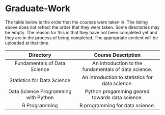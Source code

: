 # Graduate-Work

The table below is the order that the courses were taken in.  The listing above does not reflect the order that they were taken.  Some directories may be empty.  The reason for this is that they have not been completed yet and they are in the process of being completed.  The appropriate content will be uploaded at that time.

**Directory**|**Course Description**
:-----:|:-----:
Fundamentals of Data Science | An introduction to the fundamentals of data science.
Statistics for Data Science|  An introduction to statistics for data science.
Data Science Programming with Python | Python progamming geared towards data science.
R Programming | R programming for data science.
